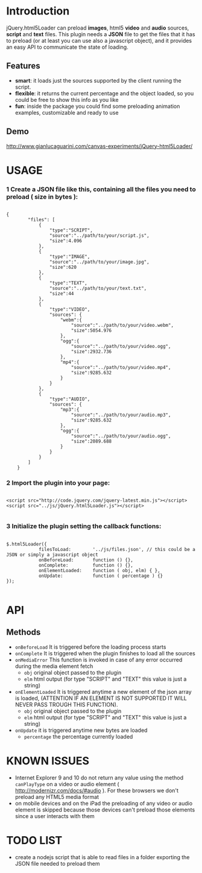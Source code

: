 # Introduction
jQuery.html5Loader can preload <b>images</b>, html5 <b>video</b> and <b>audio</b> sources, <b>script</b> and <b>text</b> files.
This plugin needs a <b>JSON</b> file to get the files that it has to preload (or at least you can use also a javascript object), and it provides an easy API to communicate the state of loading.


## Features
* <b>smart</b>: it loads just the sources supported by the client running the script.
* <b>flexible</b>: it returns the current percentage and the object loaded, so you could be free to show this info as you like
* <b>fun</b>: inside the package you could find some preloading animation examples, customizable and ready to use




## Demo
http://www.gianlucaguarini.com/canvas-experiments/jQuery-html5Loader/

# USAGE

### 1 Create a JSON file like this, containing all the files you need to preload ( size in bytes ):

<pre><code>
{
		"files": [
			{
				"type":"SCRIPT",
				"source":"../path/to/your/script.js",
				"size":4.096
			},
			{
				"type":"IMAGE",
				"source":"../path/to/your/image.jpg",
				"size":620
			},
			{
				"type":"TEXT",
				"source":"../path/to/your/text.txt",
				"size":44
			},
			{
				"type":"VIDEO",
				"sources": {
					"webm":{
						"source":"../path/to/your/video.webm",
						"size":5054.976
					},
					"ogg":{
						"source":"../path/to/your/video.ogg",
						"size":2932.736
					},
					"mp4":{
						"source":"../path/to/your/video.mp4",
						"size":9285.632
					}
				}
			},
			{
				"type":"AUDIO",
				"sources": {
					"mp3":{
						"source":"../path/to/your/audio.mp3",
						"size":9285.632
					},
					"ogg":{
						"source":"../path/to/your/audio.ogg",
						"size":2089.688
					}
				}
			}
		]
	}
</code></pre>

### 2 Import the plugin into your page:
<pre><code>
&lt;script src=&quot;http://code.jquery.com/jquery-latest.min.js&quot;&gt;&lt;/script&gt;
&lt;script src=&quot;../js/jQuery.html5Loader.js&quot;&gt;&lt;/script&gt;

</code></pre>

### 3 Initialize the plugin setting the callback functions:

<pre><code>
$.html5Loader({
			filesToLoad:		'../js/files.json', // this could be a JSON or simply a javascript object
			onBeforeLoad:       function () {},
			onComplete:         function () {},
			onElementLoaded:    function ( obj, elm) { },
			onUpdate:           function ( percentage ) {}		
});	

</code></pre>


# API 
## Methods
- <code>onBeforeLoad</code> It is triggered before the loading process starts
- <code>onComplete</code> It is triggered when the plugin finishes to load all the sources
- <code>onMediaError</code> This function is invoked in case of any error occurred during the media element fetch
 	- <code>obj</code> original object passed to the plugin
	- <code>elm</code> html output (for type "SCRIPT" and "TEXT" this value is just a string)
- <code>onElementLoaded</code> It is triggered anytime a new element of the json array is loaded, (ATTENTION IF AN ELEMENT IS NOT SUPPORTED IT WILL NEVER PASS TROUGH THIS FUNCTION). 
 	- <code>obj</code> original object passed to the plugin
	- <code>elm</code> html output (for type "SCRIPT" and "TEXT" this value is just a string)
- <code>onUpdate</code> it is triggered anytime new bytes are loaded
	- <code>percentage</code> the percentage currently loaded
	
# KNOWN ISSUES
- Internet Explorer 9 and 10 do not return any value using the method <code>canPlayType</code> on a video or audio element ( http://modernizr.com/docs/#audio ). For these browsers we don't preload any HTML5 media format
- on mobile devices and on the iPad the preloading of any video or audio element is skipped because those devices can't preload those elements since a user interacts with them  

# TODO LIST
- create a nodejs script that is able to read files in a folder exporting the JSON file needed to preload them

